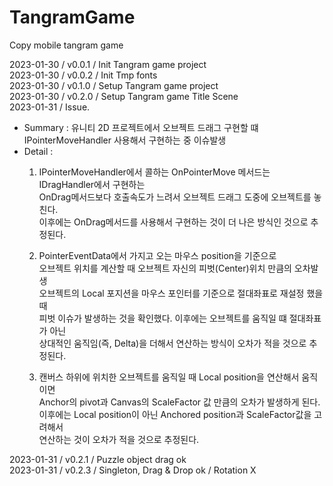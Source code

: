 # TangramGame
Copy mobile tangram game    

2023-01-30 / v0.0.1 / Init Tangram game project    
2023-01-30 / v0.0.2 / Init Tmp fonts    
2023-01-30 / v0.1.0 / Setup Tangram game project    
2023-01-30 / v0.2.0 / Setup Tangram game Title Scene    
2023-01-31 / Issue. 
- Summary : 유니티 2D 프로젝트에서 오브젝트 드래그 구현할 떄 IPointerMoveHandler 사용해서 구현하는 중 이슈발생        
- Detail :    
	1. IPointerMoveHandler에서 콜하는 OnPointerMove 메서드는 IDragHandler에서 구현하는    
	 OnDrag메서드보다 호출속도가 느려서 오브젝트 드래그 도중에 오브젝트를 놓친다.    
	 이후에는 OnDrag메서드를 사용해서 구현하는 것이 더 나은 방식인 것으로 추정된다.    

	2. PointerEventData에서 가지고 오는 마우스 position을 기준으로    
	 오브젝트 위치를 계산할 때 오브젝트 자신의 피벗(Center)위치 만큼의 오차발생    
	 오브젝트의 Local 포지션을 마우스 포인터를 기준으로 절대좌표로 재설정 했을 때    
	 피벗 이슈가 발생하는 것을 확인했다. 이후에는 오브젝트를 움직일 떄 절대좌표가 아닌    
	 상대적인 움직임(즉, Delta)을 더해서 연산하는 방식이 오차가 적을 것으로 추정된다.    
	
	3. 캔버스 하위에 위치한 오브젝트를 움직일 때 Local position을 연산해서 움직이면    
	 Anchor의 pivot과 Canvas의 ScaleFactor 값 만큼의 오차가 발생하게 된다.    
	 이후에는 Local position이 아닌 Anchored position과 ScaleFactor값을 고려해서    
	 연산하는 것이 오차가 적을 것으로 추정된다.    

2023-01-31 / v0.2.1 / Puzzle object drag ok    
2023-01-31 / v0.2.3 / Singleton, Drag & Drop ok / Rotation X
